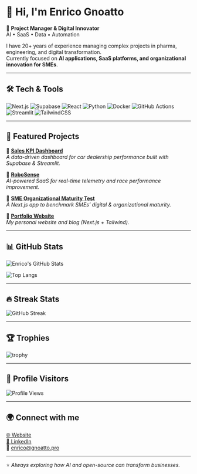 # 👋 Hi, I'm Enrico Gnoatto  

🚀 **Project Manager & Digital Innovator**  
AI • SaaS • Data • Automation  

I have 20+ years of experience managing complex projects in pharma, engineering, and digital transformation.  
Currently focused on **AI applications, SaaS platforms, and organizational innovation for SMEs**.  

---

## 🛠️ Tech & Tools  
![Next.js](https://img.shields.io/badge/Next.js-000000?style=for-the-badge&logo=nextdotjs)
![Supabase](https://img.shields.io/badge/Supabase-3ECF8E?style=for-the-badge&logo=supabase)
![React](https://img.shields.io/badge/React-61DAFB?style=for-the-badge&logo=react)
![Python](https://img.shields.io/badge/Python-3776AB?style=for-the-badge&logo=python)
![Docker](https://img.shields.io/badge/Docker-2496ED?style=for-the-badge&logo=docker)
![GitHub Actions](https://img.shields.io/badge/GitHub%20Actions-2088FF?style=for-the-badge&logo=githubactions)
![Streamlit](https://img.shields.io/badge/Streamlit-FF4B4B?style=for-the-badge&logo=streamlit)
![TailwindCSS](https://img.shields.io/badge/Tailwind_CSS-38B2AC?style=for-the-badge&logo=tailwind-css)

---

## 📌 Featured Projects  

🔹 [**Sales KPI Dashboard**](https://github.com/egnoatt/kpi_dashboard)  
_A data-driven dashboard for car dealership performance built with Supabase & Streamlit._  

🔹 [**RoboSense**](https://github.com/egnoatt/robosense-frontend)  
_AI-powered SaaS for real-time telemetry and race performance improvement._  

🔹 [**SME Organizational Maturity Test**](https://github.com/egnoatt/portfolio-starter-kit)  
_A Next.js app to benchmark SMEs’ digital & organizational maturity._  

🔹 [**Portfolio Website**](https://github.com/egnoatt/enrico-portfolio-blog)  
_My personal website and blog (Next.js + Tailwind)._  

---

## 📊 GitHub Stats  

![Enrico's GitHub Stats](https://github-readme-stats.vercel.app/api?username=egnoatt&show_icons=true&theme=tokyonight)  

![Top Langs](https://github-readme-stats.vercel.app/api/top-langs/?username=egnoatt&layout=compact&theme=tokyonight)  

---

## 🔥 Streak Stats  

![GitHub Streak](https://streak-stats.demolab.com/?user=egnoatt&theme=tokyonight&hide_border=true)  

---

## 🏆 Trophies  

![trophy](https://github-profile-trophy.vercel.app/?username=egnoatt&theme=tokyonight&row=1)  

---

## 👀 Profile Visitors  

![Profile Views](https://komarev.com/ghpvc/?username=egnoatt&style=flat-square&color=blue)  

---

## 🌍 Connect with me  
[🌐 Website](https://gnoatto.pro)  
[💼 LinkedIn](https://linkedin.com/in/enricognoatto)  
📧 enrico@gnoatto.pro  

---

⭐ _Always exploring how AI and open-source can transform businesses._
